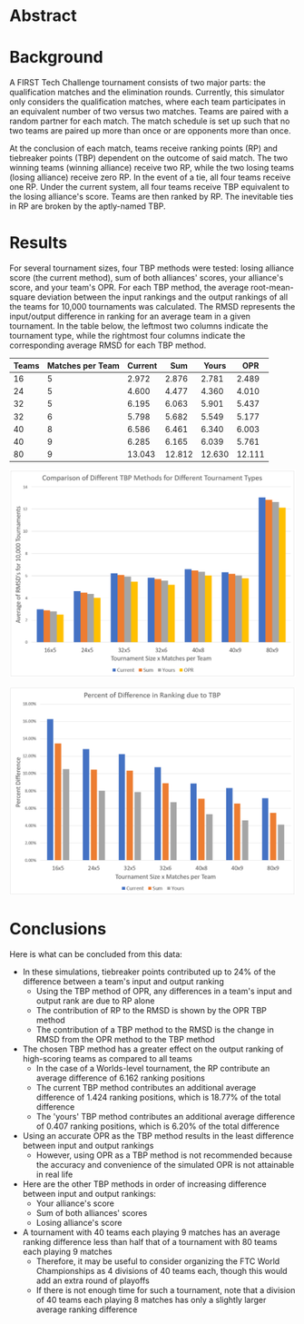 # Abstract

# Background

A FIRST Tech Challenge tournament consists of two major parts: the qualification matches and the elimination rounds. Currently, this simulator only considers the qualification matches, where each team participates in an equivalent number of two versus two matches. Teams are paired with a random partner for each match. The match schedule is set up such that no two teams are paired up more than once or are opponents more than once.

At the conclusion of each match, teams receive ranking points (RP) and tiebreaker points (TBP) dependent on the outcome of said match. The two winning teams (winning alliance) receive two RP, while the two losing teams (losing alliance) receive zero RP. In the event of a tie, all four teams receive one RP. Under the current system, all four teams receive TBP equivalent to the losing alliance's score. Teams are then ranked by RP. The inevitable ties in RP are broken by the aptly-named TBP.

# Results

For several tournament sizes, four TBP methods were tested: losing alliance score (the current method), sum of both alliances' scores, your alliance's score, and your team's OPR. For each TBP method, the average root-mean-square deviation between the input rankings and the output rankings of all the teams for 10,000 tournaments was calculated. The RMSD represents the input/output difference in ranking for an average team in a given tournament. In the table below, the leftmost two columns indicate the tournament type, while the rightmost four columns indicate the corresponding average RMSD for each TBP method.

Teams |Matches per Team|Current| Sum  |Yours | OPR
------|----------------|-------|------|------|------
16    |5               |2.972  |2.876 |2.781 |2.489
24    |5               |4.600  |4.477 |4.360 |4.010
32    |5               |6.195  |6.063 |5.901 |5.437
32    |6               |5.798  |5.682 |5.549 |5.177
40    |8               |6.586  |6.461 |6.340 |6.003
40    |9               |6.285  |6.165 |6.039 |5.761
80    |9               |13.043 |12.812|12.630|12.111

![A nice graph of the data from the above table](https://github.com/ftc9899/tournament-sim/blob/master/tbp_comparison.PNG?raw=true)

![Another graph](https://github.com/ftc9899/tournament-sim/blob/master/tbp_percent_comparison.PNG?raw=true)

# Conclusions

Here is what can be concluded from this data:
- In these simulations, tiebreaker points contributed up to 24% of the difference between a team's input and output ranking
  - Using the TBP method of OPR, any differences in a team's input and output rank are due to RP alone
  - The contribution of RP to the RMSD is shown by the OPR TBP method
  - The contribution of a TBP method to the RMSD is the change in RMSD from the OPR method to the TBP method
- The chosen TBP method has a greater effect on the output ranking of high-scoring teams as compared to all teams
  - In the case of a Worlds-level tournament, the RP contribute an average difference of 6.162 ranking positions
  - The current TBP method contributes an additional average difference of 1.424 ranking positions, which is 18.77% of the total difference
  - The 'yours' TBP method contributes an additional average difference of 0.407 ranking positions, which is 6.20% of the total difference
- Using an accurate OPR as the TBP method results in the least difference between input and output rankings
  - However, using OPR as a TBP method is not recommended because the accuracy and convenience of the simulated OPR is not attainable in real life
- Here are the other TBP methods in order of increasing difference between input and output rankings:
  - Your alliance's score
  - Sum of both alliances' scores
  - Losing alliance's score
- A tournament with 40 teams each playing 9 matches has an average ranking difference less than half that of a tournament with 80 teams each playing 9 matches
  - Therefore, it may be useful to consider organizing the FTC World Championships as 4 divisions of 40 teams each, though this would add an extra round of playoffs
  - If there is not enough time for such a tournament, note that a division of 40 teams each playing 8 matches has only a slightly larger average ranking difference